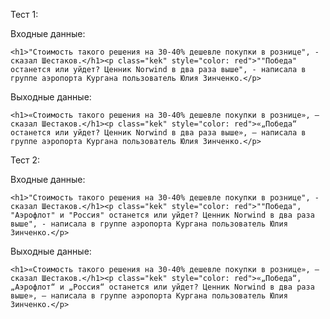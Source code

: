 Тест 1:

Входные данные:

```<h1>"Стоимость такого решения на 30-40% дешевле покупки в рознице", - сказал Шестаков.</h1><p class="kek" style="color: red">""Победа" останется или уйдет? Ценник Norwind в два раза выше", - написала в группе аэропорта Кургана пользователь Юлия Зинченко.</p>```

Выходные данные:

```<h1>«Стоимость такого решения на 30-40% дешевле покупки в рознице», — сказал Шестаков.</h1><p class="kek" style="color: red">«„Победа“ останется или уйдет? Ценник Norwind в два раза выше», — написала в группе аэропорта Кургана пользователь Юлия Зинченко.</p>```

Тест 2:

Входные данные:

```<h1>"Стоимость такого решения на 30-40% дешевле покупки в рознице", - сказал Шестаков.</h1><p class="kek" style="color: red">""Победа", "Аэрофлот" и "Россия" останется или уйдет? Ценник Norwind в два раза выше", - написала в группе аэропорта Кургана пользователь Юлия Зинченко.</p>```

Выходные данные:

```<h1>«Стоимость такого решения на 30-40% дешевле покупки в рознице», — сказал Шестаков.</h1><p class="kek" style="color: red">«„Победа“, „Аэрофлот“ и „Россия“ останется или уйдет? Ценник Norwind в два раза выше», — написала в группе аэропорта Кургана пользователь Юлия Зинченко.</p>```
